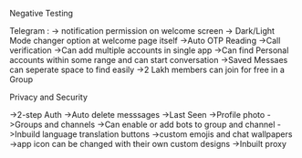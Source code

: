 Negative Testing  

Telegram : 
-> notification permission on welcome screen
-> Dark/Light Mode changer option at welcome page itself
->Auto OTP Reading
->Call verification
->Can add multiple accounts in single app
->Can find Personal accounts within some range and can start conversation
->Saved Messaes can seperate space to find easily
->2 Lakh members can join for free in a Group

Privacy and Security 

->2-step Auth
->Auto delete messsages
->Last Seen
->Profile photo 
->Groups and channels
->Can enable or add bots to group and channel
->Inbuild language translation buttons
->custom emojis and chat wallpapers 
->app icon can be changed with their own custom designs
->Inbuilt proxy 
